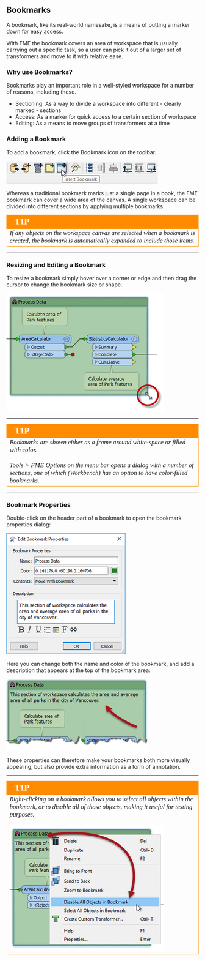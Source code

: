 ## Bookmarks ##
A bookmark, like its real-world namesake, is a means of putting a marker down for easy access.

With FME the bookmark covers an area of workspace that is usually carrying out a specific task, so a user can pick it out of a larger set of transformers and move to it with relative ease.


### Why use Bookmarks? ###
Bookmarks play an important role in a well-styled workspace for a number of reasons, including these.

- Sectioning: As a way to divide a workspace into different - clearly marked - sections
- Access: As a marker for quick access to a certain section of workspace
- Editing: As a means to move groups of transformers at a time


### Adding a Bookmark ###
To add a bookmark, click the Bookmark icon on the toolbar.

![](./Images/Img3.008.AddBookmarkToolbar.png)

Whereas a traditional bookmark marks just a single page in a book, the FME bookmark can cover a wide area of the canvas. A single workspace can be divided into different sections by applying multiple bookmarks.

<!--Tip Section--> 

<table style="border-spacing: 0px">
<tr>
<td style="vertical-align:middle;background-color:darkorange;border: 2px solid darkorange">
<i class="fa fa-info-circle fa-lg fa-pull-left fa-fw" style="color:white;padding-right: 12px;vertical-align:text-top"></i>
<span style="color:white;font-size:x-large;font-weight: bold;font-family:serif">TIP</span>
</td>
</tr>

<tr>
<td style="border: 1px solid darkorange">
<span style="font-family:serif; font-style:italic; font-size:larger">
If any objects on the workspace canvas are selected when a bookmark is created, the bookmark is automatically expanded to include those items.
</span>
</td>
</tr>
</table>

---

### Resizing and Editing a Bookmark ###
To resize a bookmark simply hover over a corner or edge and then drag the cursor to change the bookmark size or shape.

![](./Images/Img3.009.BookmarkResizeCursor.png)

---

<!--Tip Section--> 

<table style="border-spacing: 0px">
<tr>
<td style="vertical-align:middle;background-color:darkorange;border: 2px solid darkorange">
<i class="fa fa-info-circle fa-lg fa-pull-left fa-fw" style="color:white;padding-right: 12px;vertical-align:text-top"></i>
<span style="color:white;font-size:x-large;font-weight: bold;font-family:serif">TIP</span>
</td>
</tr>

<tr>
<td style="border: 1px solid darkorange">
<span style="font-family:serif; font-style:italic; font-size:larger">
Bookmarks are shown either as a frame around white-space or filled with color.
<br><br>Tools > FME Options on the menu bar opens a dialog with a number of sections, one of which (Workbench) has an option to have color-filled bookmarks.
</span>
</td>
</tr>
</table>

---

### Bookmark Properties ###
Double-click on the header part of a bookmark to open the bookmark properties dialog:

![](./Images/Img3.010.BookmarkProperties.png)

Here you can change both the name and color of the bookmark, and add a description that appears at the top of the bookmark area:

![](./Images/Img3.011.BookmarkDescriptionText.png)

These properties can therefore make your bookmarks both more visually appealing, but also provide extra information as a form of annotation.

---

<!--Tip Section--> 

<table style="border-spacing: 0px">
<tr>
<td style="vertical-align:middle;background-color:darkorange;border: 2px solid darkorange">
<i class="fa fa-info-circle fa-lg fa-pull-left fa-fw" style="color:white;padding-right: 12px;vertical-align:text-top"></i>
<span style="color:white;font-size:x-large;font-weight: bold;font-family:serif">TIP</span>
</td>
</tr>

<tr>
<td style="border: 1px solid darkorange">
<span style="font-family:serif; font-style:italic; font-size:larger">
Right-clicking on a bookmark allows you to select all objects within the bookmark, or to disable all of those objects, making it useful for testing purposes.
<br><br><img src="./Images/Img3.012.BookmarkContextMenu.png">
</span>
</td>
</tr>
</table>




 
